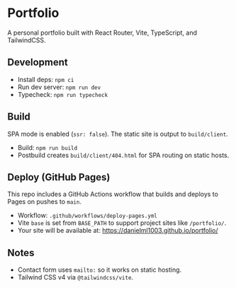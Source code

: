 # Portfolio

A personal portfolio built with React Router, Vite, TypeScript, and TailwindCSS.

## Development

- Install deps: `npm ci`
- Run dev server: `npm run dev`
- Typecheck: `npm run typecheck`

## Build

SPA mode is enabled (`ssr: false`). The static site is output to `build/client`.

- Build: `npm run build`
- Postbuild creates `build/client/404.html` for SPA routing on static hosts.

## Deploy (GitHub Pages)

This repo includes a GitHub Actions workflow that builds and deploys to Pages on pushes to `main`.

- Workflow: `.github/workflows/deploy-pages.yml`
- Vite `base` is set from `BASE_PATH` to support project sites like `/portfolio/`.
- Your site will be available at: https://danielml1003.github.io/portfolio/

## Notes

- Contact form uses `mailto:` so it works on static hosting.
- Tailwind CSS v4 via `@tailwindcss/vite`.

